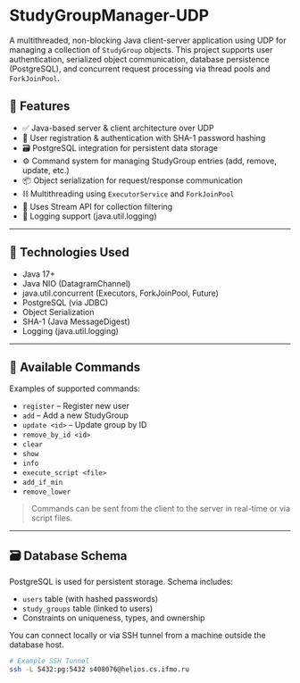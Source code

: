 # StudyGroupManager-UDP

A multithreaded, non-blocking Java client-server application using UDP for managing a collection of `StudyGroup` objects. This project supports user authentication, serialized object communication, database persistence (PostgreSQL), and concurrent request processing via thread pools and `ForkJoinPool`.

## 🚀 Features

- ✅ Java-based server & client architecture over UDP
- 🔐 User registration & authentication with SHA-1 password hashing
- 🗃️ PostgreSQL integration for persistent data storage
- ⚙️ Command system for managing StudyGroup entries (add, remove, update, etc.)
- 📦 Object serialization for request/response communication
- ⛓️ Multithreading using `ExecutorService` and `ForkJoinPool`
- 🧠 Uses Stream API for collection filtering
- 📜 Logging support (java.util.logging)

---

## 🧩 Technologies Used

- Java 17+
- Java NIO (DatagramChannel)
- java.util.concurrent (Executors, ForkJoinPool, Future)
- PostgreSQL (via JDBC)
- Object Serialization
- SHA-1 (Java MessageDigest)
- Logging (java.util.logging)

---

## 🧪 Available Commands

Examples of supported commands:

- `register` – Register new user
- `add` – Add a new StudyGroup
- `update <id>` – Update group by ID
- `remove_by_id <id>`
- `clear`
- `show`
- `info`
- `execute_script <file>`
- `add_if_min`
- `remove_lower`

> Commands can be sent from the client to the server in real-time or via script files.

---

## 🗃️ Database Schema

PostgreSQL is used for persistent storage. Schema includes:

- `users` table (with hashed passwords)
- `study_groups` table (linked to users)
- Constraints on uniqueness, types, and ownership

You can connect locally or via SSH tunnel from a machine outside the database host.

```bash
# Example SSH Tunnel
ssh -L 5432:pg:5432 s408076@helios.cs.ifmo.ru
